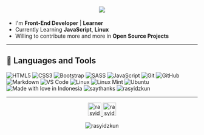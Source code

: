 <h1 align="center">
  <a href="https://git.io/typing-svg">
    <img src="https://readme-typing-svg.herokuapp.com/?lines=Hello,+World!+👋;I+am+Rasyidzkun;Nice+to+meet+you!&center=true&size=30">
  </a>
</h1>

- I'm **Front-End Developer** | **Learner**  
- Currently Learning **JavaScript**, **Linux**  
- Willing to contribute more and more in **Open Source Projects**
<hr>

## 🔨 Languages and Tools  
![HTML5](https://img.shields.io/badge/-HTML5-E34F26?style=flat-square&logo=html5&logoColor=white)
![CSS3](https://img.shields.io/badge/-CSS3-1572B6?style=flat-square&logo=css3)
![Bootstrap](https://img.shields.io/badge/-Bootstrap-563D7C?style=flat-square&logo=bootstrap)
![SASS](https://img.shields.io/badge/Sass-CC6699?style=flat-square&logo=sass&logoColor=white)
![JavaScript](https://img.shields.io/badge/-JavaScript-black?style=flat-square&logo=javascript)
![Git](https://img.shields.io/badge/-Git-black?style=flat-square&logo=git)
![GitHub](https://img.shields.io/badge/-GitHub-181717?style=flat-square&logo=github)
![Markdown](https://img.shields.io/badge/Markdown-000000?style=flat-square&logo=markdown&logoColor=white)
![VS Code](https://img.shields.io/badge/-VS%20Code-007ACC?style=flat-square&logo=visual-studio-code)
![Linux](https://img.shields.io/badge/Linux-black?style=flat-square&logo=linux)
![Linux Mint](https://img.shields.io/badge/Linux_Mint-87CF3E?style=flat-square&logo=linux-mint&logoColor=white)
![Ubuntu](https://img.shields.io/badge/Ubuntu-E95420?style=flat-square&logo=ubuntu&logoColor=white)  
![Made with love in Indonesia](https://madewithlove.now.sh/id?heart=true&colorB=%23ff3e3e)
![saythanks](https://img.shields.io/badge/say-thanks-blueviolet)
![rasyidzkun](https://img.shields.io/badge/-rasyidzkun-informational)

<hr>
<p align="center">
<a href="https://www.facebook.com/RasyidzScreamo.221016">
  <img alt="rasyid's Facebook" width="35px" src="https://image.flaticon.com/icons/svg/2111/2111342.svg" />
</a>
<a href="https://www.instagram.com/rasyidz.ar/">
  <img alt="rasyid's Instagram" width="35px" src="https://image.flaticon.com/icons/svg/2111/2111421.svg" />
</a>
</p>

<p align="center"><img src="https://github-readme-stats.vercel.app/api/top-langs?username=rasyidzkun&show_icons=true&locale=en&layout=compact" alt="rasyidzkun" /></p>
